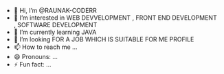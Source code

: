 - 👋 Hi, I’m @RAUNAK-CODERR
- 👀 I’m interested in WEB DEVVELOPMENT , FRONT END DEVELOPMENT , SOFTWARE DEVELOPMENT 
- 🌱 I’m currently learning JAVA
- 💞️ I’m looking FOR A JOB WHICH IS SUITABLE FOR ME PROFILE
- 📫 How to reach me ...
- 😄 Pronouns: ...
- ⚡ Fun fact: ...

<!---
RAUNAK-CODERR/RAUNAK-CODERR is a ✨ special ✨ repository because its `README.md` (this file) appears on your GitHub profile.
You can click the Preview link to take a look at your changes.
--->
